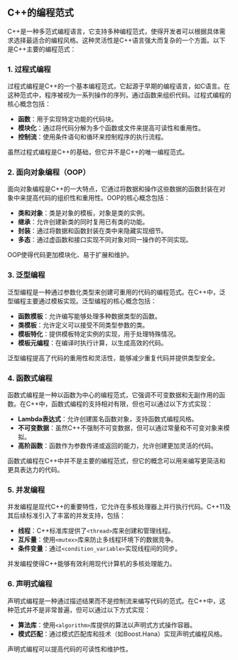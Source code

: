 ## C++的编程范式

C++是一种多范式编程语言，它支持多种编程范式，使得开发者可以根据具体需求选择最适合的编程风格。这种灵活性是C++语言强大而复杂的一个方面。以下是C++主要的编程范式：

### 1. **过程式编程**

过程式编程是C++的一个基本编程范式，它起源于早期的编程语言，如C语言。在这种范式中，程序被视为一系列操作的序列，通过函数来组织代码。过程式编程的核心概念包括：

- **函数**：用于实现特定功能的代码块。
- **模块化**：通过将代码分解为多个函数或文件来提高可读性和重用性。
- **控制流**：使用条件语句和循环来控制程序的执行流程。

虽然过程式编程是C++的基础，但它并不是C++的唯一编程范式。

### 2. **面向对象编程（OOP）**

面向对象编程是C++的一大特点，它通过将数据和操作这些数据的函数封装在对象中来提高代码的组织性和重用性。OOP的核心概念包括：

- **类和对象**：类是对象的模板，对象是类的实例。
- **继承**：允许创建新类的同时复用已有类的功能。
- **封装**：通过将数据和函数封装在类中来隐藏实现细节。
- **多态**：通过虚函数和接口实现不同对象对同一操作的不同实现。

OOP使得代码更加模块化、易于扩展和维护。

### 3. **泛型编程**

泛型编程是一种通过参数化类型来创建可重用的代码的编程范式。在C++中，泛型编程主要通过模板实现。泛型编程的核心概念包括：

- **函数模板**：允许编写能够处理多种数据类型的函数。
- **类模板**：允许定义可以接受不同类型参数的类。
- **模板特化**：提供模板特定实例的实现，用于处理特殊情况。
- **模板元编程**：在编译时执行计算，以生成高效的代码。

泛型编程提高了代码的重用性和灵活性，能够减少重复代码并提供类型安全。

### 4. **函数式编程**

函数式编程是一种以函数为中心的编程范式，它强调不可变数据和无副作用的函数。在C++中，函数式编程的支持相对有限，但也可以通过以下方式实现：

- **Lambda表达式**：允许创建匿名函数对象，支持函数式编程风格。
- **不可变数据**：虽然C++不强制不可变数据，但可以通过常量和不可变对象来模拟。
- **高阶函数**：函数作为参数传递或返回的能力，允许创建更加灵活的代码。

函数式编程在C++中并不是主要的编程范式，但它的概念可以用来编写更简洁和更具表达力的代码。

### 5. **并发编程**

并发编程是现代C++的重要特性，它允许在多核处理器上并行执行代码。C++11及其后续标准引入了丰富的并发支持，包括：

- **线程**：C++标准库提供了`<thread>`库来创建和管理线程。
- **互斥量**：使用`<mutex>`库来防止多线程环境下的数据竞争。
- **条件变量**：通过`<condition_variable>`实现线程间的同步。

并发编程使得C++能够有效利用现代计算机的多核处理能力。

### 6. **声明式编程**

声明式编程是一种通过描述结果而不是控制流来编写代码的范式。在C++中，这种范式并不是非常普遍，但可以通过以下方式实现：

- **算法库**：使用`<algorithm>`库提供的算法以声明式方式操作容器。
- **模式匹配**：通过模式匹配库和技术（如Boost.Hana）实现声明式编程风格。

声明式编程可以提高代码的可读性和维护性。

